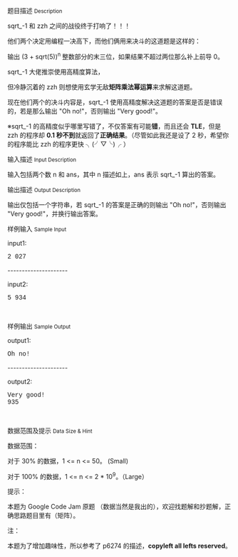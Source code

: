 <div class="panel panel-default">
<div class="area-title">
<span>
题目描述
<small>Description</small>
</span></div>
<div class="panel-body">

<p><span style=""><span style="">sqrt_-1 和 zzh 之间的战役终于打响了！！！</span></span></p><p><span style=""><span style=""><span style="">他们两个决定用编程一决高下，而他们俩用来决斗的这道题是这样的：</span></span></span></p><p><span style=""><span style=""><span style="">输出 (3 + sqrt(5))<sup>n </sup>整数部分的末三位，如果结果不超过两位那么补上前导 0。<br></span></span></span></p><p><span style=""><span style=""><span style=""><span style="">sqrt_-1 大佬推崇使用高精度算法，</span></span></span></span></p><p><span style=""><span style=""><span style=""><span style=""><span style="">但冷静沉着的 zzh 则想使用玄学无敌<strong>矩阵乘法幂运算</strong>来求解这道题。</span></span></span></span></span></p><p><span style=""><span style=""><span style=""><span style=""><span style=""><span style="">现在他们两个的决斗内容是，sqrt_-1 使用高精度解决这道题的答案是否是错误的，若是那么输出 "Oh no!"，否则输出 "Very good!"。</span></span></span></span></span></span></p><p><span style="">※sqrt_-1 的高精度似乎哪里写错了，不仅答案有可能<strong>错</strong>，而且还会 <strong>TLE</strong>，但是 zzh 的程序却 <strong>0.1 秒不到</strong>就返回了<strong>正确结果</strong>。（尽管如此我还是设了 2 秒，希望你的程序能比 zzh 的程序更快 </span><span style="">╮(╯▽╰)╭ </span><span style="">）</span></p>

</div>
</div>

<div class="panel panel-default">
<div class="area-title">
<span>
输入描述
<small>Input Description</small>
</span></div>
<div class="panel-body">
<p>输入包括两个数 n 和 ans，其中 n 描述如上，ans 表示 sqrt_-1 算出的答案。<br></p>

</div>
</div>
<div  class="panel panel-default">
<div class="area-title">
<span>
输出描述
<small>Output Description</small>
</span></div>
<div class="panel-body">

<p>输出仅包括一个字符串，若 sqrt_-1 的答案是正确的则输出 &quot;Oh no!&quot;，否则输出 &quot;Very good!&quot;，并换行输出答案。</p>

</div>
</div>


<div class="panel panel-default">
<div class="area-title">
<span>
样例输入
<small>Sample Input</small>
</span></div>
<div class="panel-body">
<p>input1:</p><pre style="font-family: Consolas, 'Lucida Console', 'Andale Mono', 'Bitstream Vera Sans Mono', 'Courier New', Courier;">2 027</pre><p>---------------------</p><p>input2:</p><pre style="font-family: Consolas, 'Lucida Console', 'Andale Mono', 'Bitstream Vera Sans Mono', 'Courier New', Courier;">5 934</pre><p><br></p>

</div>
</div>

<div class="panel panel-default">
<div class="area-title">
<span>
样例输出
<small>Sample Output</small>
</span></div>
<div class="panel-body">
<p>output1:</p><pre style="font-family: Consolas, 'Lucida Console', 'Andale Mono', 'Bitstream Vera Sans Mono', 'Courier New', Courier;">Oh no!</pre><p>---------------------</p><p>output2:</p><pre style="font-family: Consolas, 'Lucida Console', 'Andale Mono', 'Bitstream Vera Sans Mono', 'Courier New', Courier;">Very good!
935</pre><p><br></p>

</div>
</div>

<div class="panel panel-default">
<div class="area-title">
<span>
数据范围及提示
<small>Data Size & Hint</small>
</span></div>
<div class="panel-body">
<p>数据范围：</p><p>对于 30% 的数据，1 &lt;= n &lt;= 50。 (Small)</p><p>对于 100% 的数据，1 &lt;= n &lt;= 2 * 10<sup>9</sup>。（Large）</p><p>提示：</p><p>本题为 Google Code Jam 原题 （数据当然是我出的），欢迎找题解和抄题解，正确思路题目里有（矩阵）。</p><p><span style="">注：</span></p><p><span style="">本题为了增加趣味性，所以参考了 p6274 的描述，<strong>copyleft all lefts reserved</strong>。</span></p>
</div>
</div>